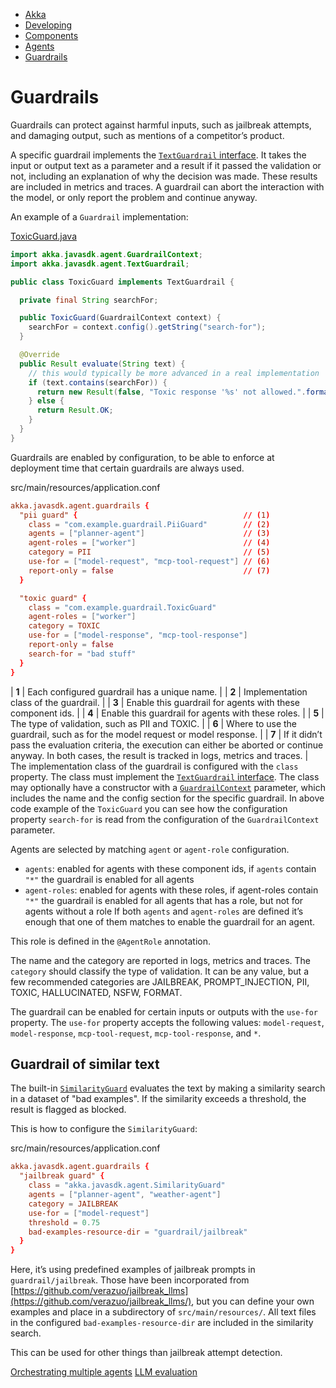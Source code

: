 <!-- <nav> -->
- [Akka](../../index.html)
- [Developing](../index.html)
- [Components](../components/index.html)
- [Agents](../agents.html)
- [Guardrails](guardrails.html)

<!-- </nav> -->

# Guardrails

Guardrails can protect against harmful inputs, such as jailbreak attempts, and damaging output, such as mentions of a competitor’s product.

A specific guardrail implements the <a href="_attachments/api/akka/javasdk/agent/TextGuardrail.html">`TextGuardrail` interface</a>. It takes the input or output text as a parameter and a result if it passed the validation or not, including an explanation of why the decision was made. These results are included in metrics and traces. A guardrail can abort the interaction with the model, or only report the problem and continue anyway.

An example of a `Guardrail` implementation:

[ToxicGuard.java](https://github.com/akka/akka-sdk/blob/main/samples/doc-snippets/src/main/java/com/example/guardrail/ToxicGuard.java)
```java
import akka.javasdk.agent.GuardrailContext;
import akka.javasdk.agent.TextGuardrail;

public class ToxicGuard implements TextGuardrail {

  private final String searchFor;

  public ToxicGuard(GuardrailContext context) {
    searchFor = context.config().getString("search-for");
  }

  @Override
  public Result evaluate(String text) {
    // this would typically be more advanced in a real implementation
    if (text.contains(searchFor)) {
      return new Result(false, "Toxic response '%s' not allowed.".formatted(searchFor));
    } else {
      return Result.OK;
    }
  }
}
```
Guardrails are enabled by configuration, to be able to enforce at deployment time that certain guardrails are always used.

src/main/resources/application.conf
```conf
akka.javasdk.agent.guardrails {
  "pii guard" {                                     // (1)
    class = "com.example.guardrail.PiiGuard"        // (2)
    agents = ["planner-agent"]                      // (3)
    agent-roles = ["worker"]                        // (4)
    category = PII                                  // (5)
    use-for = ["model-request", "mcp-tool-request"] // (6)
    report-only = false                             // (7)
  }

  "toxic guard" {
    class = "com.example.guardrail.ToxicGuard"
    agent-roles = ["worker"]
    category = TOXIC
    use-for = ["model-response", "mcp-tool-response"]
    report-only = false
    search-for = "bad stuff"
  }
}
```

| **1** | Each configured guardrail has a unique name. |
| **2** | Implementation class of the guardrail. |
| **3** | Enable this guardrail for agents with these component ids. |
| **4** | Enable this guardrail for agents with these roles. |
| **5** | The type of validation, such as PII and TOXIC. |
| **6** | Where to use the guardrail, such as for the model request or model response. |
| **7** | If it didn’t pass the evaluation criteria, the execution can either be aborted or continue anyway. In both cases, the result is tracked in logs, metrics and traces. |
The implementation class of the guardrail is configured with the `class` property. The class must implement the <a href="_attachments/api/akka/javasdk/agent/TextGuardrail.html">`TextGuardrail` interface</a>. The class may optionally have a constructor with a <a href="_attachments/api/akka/javasdk/agent/GuardrailContext.html">`GuardrailContext`</a> parameter, which includes the name and the config section for the specific guardrail. In above code example of the `ToxicGuard` you can see how the configuration property `search-for` is read from the configuration of the `GuardrailContext` parameter.

Agents are selected by matching `agent` or `agent-role` configuration.

- `agents`: enabled for agents with these component ids, if `agents` contain `"*"` the guardrail is enabled for all agents
- `agent-roles`: enabled for agents with these roles, if agent-roles contain `"*"` the guardrail is enabled for all agents that has a role, but not for agents without a role
If both `agents` and `agent-roles` are defined it’s enough that one of them matches to enable the guardrail for an agent.

This role is defined in the `@AgentRole` annotation.

The name and the category are reported in logs, metrics and traces. The `category` should classify the type of validation. It can be any value, but a few recommended categories are JAILBREAK, PROMPT_INJECTION, PII, TOXIC, HALLUCINATED, NSFW, FORMAT.

The guardrail can be enabled for certain inputs or outputs with the `use-for` property. The `use-for` property accepts the following values: `model-request`, `model-response`, `mcp-tool-request`, `mcp-tool-response`, and `*`.

## <a href="about:blank#_guardrail_of_similar_text"></a> Guardrail of similar text

The built-in <a href="_attachments/api/akka/javasdk/agent/SimilarityGuard.html">`SimilarityGuard`</a> evaluates the text by making a similarity search in a dataset of "bad examples". If the similarity exceeds a threshold, the result is flagged as blocked.

This is how to configure the `SimilarityGuard`:

src/main/resources/application.conf
```conf
akka.javasdk.agent.guardrails {
  "jailbreak guard" {
    class = "akka.javasdk.agent.SimilarityGuard"
    agents = ["planner-agent", "weather-agent"]
    category = JAILBREAK
    use-for = ["model-request"]
    threshold = 0.75
    bad-examples-resource-dir = "guardrail/jailbreak"
  }
}
```
Here, it’s using predefined examples of jailbreak prompts in `guardrail/jailbreak`. Those have been incorporated from [https://github.com/verazuo/jailbreak_llms](https://github.com/verazuo/jailbreak_llms/), but you can define your own examples and place in a subdirectory of `src/main/resources/`. All text files in the configured `bad-examples-resource-dir` are included in the similarity search.

This can be used for other things than jailbreak attempt detection.

<!-- <footer> -->
<!-- <nav> -->
[Orchestrating multiple agents](orchestrating.html) [LLM evaluation](llm_eval.html)
<!-- </nav> -->

<!-- </footer> -->

<!-- <aside> -->

<!-- </aside> -->
